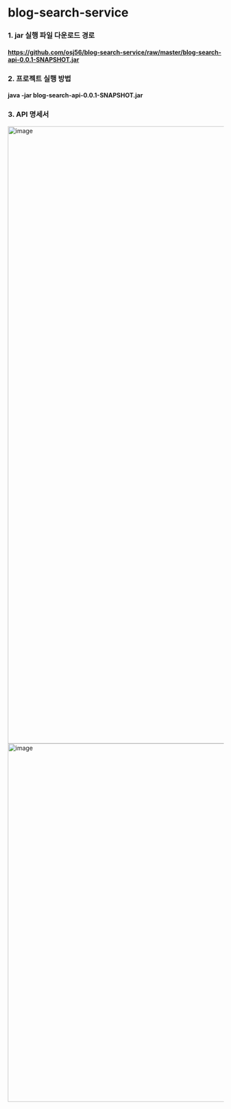 # blog-search-service

### 1. jar 실행 파일 다운로드 경로
#### https://github.com/osj56/blog-search-service/raw/master/blog-search-api-0.0.1-SNAPSHOT.jar

### 2. 프로젝트 실행 방법 
#### java -jar blog-search-api-0.0.1-SNAPSHOT.jar

### 3. API 명세서
<img width="1438" alt="image" src="https://user-images.githubusercontent.com/29247638/226666216-3f9bdff4-d68f-413e-a75c-143c3fdd5889.png">



<img width="835" alt="image" src="https://user-images.githubusercontent.com/29247638/226667198-268f5fbb-e038-4d65-842b-60428c620486.png">


